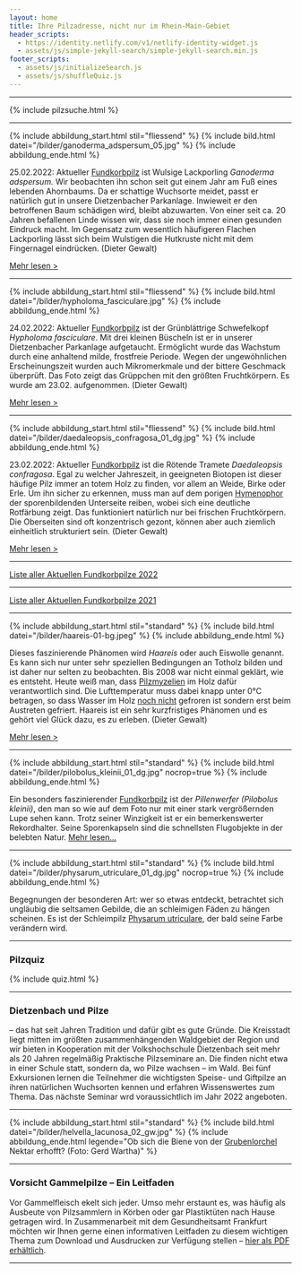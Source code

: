 ```yaml
---
layout: home
title: Ihre Pilzadresse, nicht nur im Rhein-Main-Gebiet
header_scripts:
  - https://identity.netlify.com/v1/netlify-identity-widget.js
  - assets/js/simple-jekyll-search/simple-jekyll-search.min.js
footer_scripts:
  - assets/js/initializeSearch.js
  - assets/js/shuffleQuiz.js
---
```

- - -

{% include pilzsuche.html %}

- - -

{% include abbildung_start.html stil="fliessend" %}
{% include bild.html datei="/bilder/ganoderma_adspersum_05.jpg" %}
{% include abbildung_ende.html %}

25.02.2022: Aktueller [Fundkorbpilz](AA "Glossar") ist Wulsige Lackporling *Ganoderma adspersum.* Wir beobachten ihn schon seit gut einem Jahr am Fuß eines lebenden Ahornbaums. Da er schattige Wuchsorte meidet, passt er natürlich gut in unsere Dietzenbacher Parkanlage. Inwieweit er den betroffenen Baum schädigen wird, bleibt abzuwarten. Von einer seit ca. 20 Jahren befallenen Linde wissen wir, dass sie noch immer einen gesunden Eindruck macht. Im Gegensatz zum wesentlich häufigeren Flachen Lackporling lässt sich beim Wulstigen die Hutkruste nicht mit dem Fingernagel eindrücken. (Dieter Gewalt) 

[Mehr lesen >](/pilze/ganoderma-adspersum-wulstiger-lackporling)

<div style="clear:  both"></div>

- - -

{% include abbildung_start.html stil="fliessend" %}
{% include bild.html datei="/bilder/hypholoma_fasciculare.jpg" %}
{% include abbildung_ende.html %}

24.02.2022: Aktueller [Fundkorbpilz](AA "Glossar") ist der Grünblättrige Schwefelkopf *Hypholoma fasciculare*. Mit drei kleinen Büscheln ist er in unserer Dietzenbacher Parkanlage aufgetaucht. Ermöglicht wurde das Wachstum durch eine anhaltend milde, frostfreie Periode. Wegen der ungewöhnlichen Erscheinungszeit wurden auch Mikromerkmale und der bittere Geschmack überprüft. Das Foto zeigt das Grüppchen mit den größten Fruchtkörpern. Es wurde am 23.02. aufgenommen. (Dieter Gewalt) 

[Mehr lesen >](/pilze/hypholoma-fasciculare-grünblättriger-schwefelkopf)

<div style="clear:  both"></div>

- - -

{% include abbildung_start.html stil="fliessend" %}
{% include bild.html datei="/bilder/daedaleopsis_confragosa_01_dg.jpg" %}
{% include abbildung_ende.html %}

23.02.2022: Aktueller [Fundkorbpilz](AA "Glossar") ist die Rötende Tramete *Daedaleopsis confragosa*. Egal zu welcher Jahreszeit, in geeigneten Biotopen ist dieser häufige Pilz immer an totem Holz zu finden, vor allem an Weide, Birke oder Erle. Um ihn sicher zu erkennen, muss man auf dem porigen [Hymenophor](Hymenophor "Glossar") der sporenbildenden Unterseite reiben, wobei sich eine deutliche Rotfärbung zeigt. Das funktioniert natürlich nur bei frischen Fruchtkörpern. Die Oberseiten sind oft konzentrisch gezont, können aber auch ziemlich einheitlich strukturiert sein. (Dieter Gewalt)

[Mehr lesen >](/pilze/daedaleopsis-confragosa-rötende-tramete)

<div style="clear:  both"></div>

- - -

[Liste aller Aktuellen Fundkorbpilze 2022](/artikel/liste-aller-aktuellen-fundkorbpilze-2022.html)

- - -

[Liste aller Aktuellen Fundkorbpilze 2021](/artikel/liste-aller-aktuellen-fundkorbpilze-2021.html)

- - -

{% include abbildung_start.html stil="standard" %}
{% include bild.html datei="/bilder/haareis-01-bg.jpeg" %}
{% include abbildung_ende.html %}

Dieses faszinierende Phänomen wird *Haareis* oder auch Eiswolle genannt. Es kann sich nur unter sehr speziellen Bedingungen an Totholz bilden und ist daher nur selten zu beobachten. Bis 2008 war nicht einmal geklärt, wie es entsteht. Heute weiß man, dass [Pilzmyzelien](Myzel "Glossar") im Holz dafür verantwortlich sind. Die Lufttemperatur muss dabei knapp unter 0°C betragen, so dass Wasser im Holz <ins>noch nicht</ins> gefroren ist sondern erst beim Austreten gefriert. Haareis ist ein sehr kurzfristiges Phänomen und es gehört viel Glück dazu, es zu erleben. (Dieter Gewalt)

[Mehr lesen >](/artikel/haareis)

- - -

{% include abbildung_start.html stil="standard" %}
{% include bild.html datei="/bilder/pilobolus_kleinii_01_dg.jpg" nocrop=true %}
{% include abbildung_ende.html %}

Ein besonders faszinierender [Fundkorbpilz](AA "Glossar-") ist der *Pillenwerfer (Pilobolus kleinii)*, den man so wie auf dem Foto nur mit einer stark vergrößernden Lupe sehen kann. Trotz seiner Winzigkeit ist er ein bemerkenswerter Rekordhalter. Seine Sporenkapseln sind die schnellsten Flugobjekte in der belebten Natur. [Mehr lesen...](/pilze/pilobolus-kleinii-pillenwerfer)

- - -

{% include abbildung_start.html stil="standard" %}
{% include bild.html datei="/bilder/physarum_utriculare_01_dg.jpg" nocrop=true %}
{% include abbildung_ende.html %}

Begegnungen der besonderen Art: wer so etwas entdeckt, betrachtet sich ungläubig die seltsamen Gebilde, die an schleimigen Fäden zu hängen scheinen. Es ist der Schleimpilz [Physarum utriculare](/pilze/physarum-utriculare-fadenfruchtschleimpilz), der bald seine Farbe verändern wird.

- - -

### Pilzquiz

{% include quiz.html %}

- - -

### Dietzenbach und Pilze

– das hat seit Jahren Tradition und dafür gibt es gute Gründe. Die Kreisstadt liegt mitten im größten zusammenhängenden Waldgebiet der Region und wir bieten in Kooperation mit der Volkshochschule Dietzenbach seit mehr als 20 Jahren regelmäßig Praktische Pilzseminare an. Die finden nicht etwa in einer Schule statt, sondern da, wo Pilze wachsen – im Wald. Bei fünf Exkursionen lernen die Teilnehmer die wichtigsten Speise- und Giftpilze an ihren natürlichen Wuchsorten kennen und erfahren Wissenswertes zum Thema. Das nächste Seminar wrd voraussichtlich im Jahr 2022 angeboten.  

- - -

{% include abbildung_start.html stil="standard" %}
{% include bild.html datei="/bilder/helvella_lacunosa_02_gw.jpg" %}
{% include abbildung_ende.html legende="Ob sich die Biene von der <a href='/pilze/helvella-lacunosa-grubenlorchel'>Grubenlorchel</a> Nektar erhofft?  (Foto: Gerd Wartha)" %}

- - -

### Vorsicht Gammelpilze – Ein Leitfaden

Vor Gammelfleisch ekelt sich jeder. Umso mehr erstaunt es, was häufig als Ausbeute von Pilzsammlern in Körben oder gar Plastiktüten nach Hause getragen wird. In Zusammenarbeit mit dem Gesundheitsamt Frankfurt möchten wir Ihnen gerne einen informativen Leitfaden zu diesem wichtigen Thema zum Download und Ausdrucken zur Verfügung stellen – [hier als PDF erhältlich](/assets/docs/Fundkorb.de-Gammelpilze.pdf).

- - -